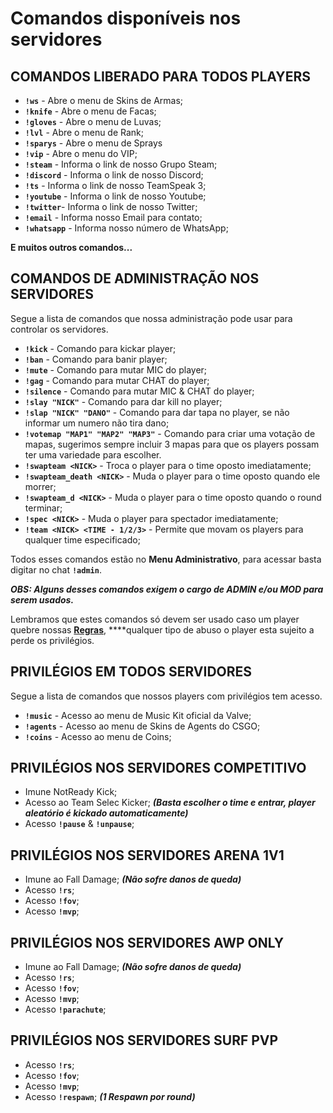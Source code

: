 # Comandos disponíveis nos servidores

## COMANDOS LIBERADO PARA TODOS PLAYERS

* **`!ws`** - Abre o menu de Skins de Armas;
* **`!knife`** - Abre o menu de Facas;
* **`!gloves`** - Abre o menu de Luvas;
* **`!lvl`** - Abre o menu de Rank;
* **`!sparys`** - Abre o menu de Sprays
* **`!vip`** - Abre o menu do VIP;
* **`!steam`** - Informa o link de nosso Grupo Steam;
* **`!discord`** - Informa o link de nosso Discord;
* **`!ts`** - Informa o link de nosso TeamSpeak 3;
* **`!youtube`** - Informa o link de nosso Youtube;
* **`!twitter`**- Informa o link de nosso Twitter;
* **`!email`** - Informa nosso Email para contato;
* **`!whatsapp`** - Informa nosso número de WhatsApp;

**E muitos outros comandos...**

## COMANDOS DE ADMINISTRAÇÃO NOS SERVIDORES

Segue a lista de comandos que nossa administração pode usar para controlar os servidores.

* **`!kick`** - Comando para kickar player;
* **`!ban`** - Comando para banir player;
* **`!mute`** - Comando para mutar MIC do player;
* **`!gag`** - Comando para mutar CHAT do player;
* **`!silence`** - Comando para mutar MIC & CHAT do player;
* **`!slay "NICK"`** - Comando para dar kill no player;
* **`!slap "NICK" "DANO"`** - Comando para dar tapa no player, se não informar um numero não tira dano;
* **`!votemap "MAP1" "MAP2" "MAP3"`** - Comando para criar uma votação de mapas, sugerimos sempre incluir 3 mapas para que os players possam ter uma variedade para escolher.
* **`!swapteam <NICK>`** - Troca o player para o time oposto imediatamente;
* **`!swapteam_death <NICK>`** - Muda o player para o time oposto quando ele morrer;
* **`!swapteam_d <NICK>`** - Muda o player para o time oposto quando o round terminar;
* **`!spec <NICK>`** - Muda o player para spectador imediatamente;
* **`!team <NICK> <TIME - 1/2/3>`** - Permite que movam os players para qualquer time especificado;

Todos esses comandos estão no **Menu Administrativo**, para acessar basta digitar no chat **`!admin`**.

_**OBS: Alguns desses comandos exigem o cargo de ADMIN e/ou MOD para serem usados.**_

Lembramos que estes comandos só devem ser usado caso um player quebre nossas [**Regras**](https://docs.zkservidores.com/regras-dos-servidores), ****qualquer tipo de abuso o player esta sujeito a perde os privilégios.

## PRIVILÉGIOS EM TODOS SERVIDORES

Segue a lista de comandos que nossos players com privilégios tem acesso.

* **`!music`** - Acesso ao menu de Music Kit oficial da Valve;
* **`!agents`** - Acesso ao menu de Skins de Agents do CSGO;
* **`!coins`** - Acesso ao menu de Coins;

## **PRIVILÉGIOS NOS SERVIDORES COMPETITIVO**

* Imune NotReady Kick;
* Acesso ao Team Selec Kicker; _**\(Basta escolher o time e entrar, player aleatório é kickado automaticamente\)**_
* Acesso **`!pause`** & **`!unpause`**;

## **PRIVILÉGIOS NOS SERVIDORES ARENA 1V1**

* Imune ao Fall Damage; _**\(Não sofre danos de queda\)**_ 
* Acesso **`!rs`**;
* Acesso **`!fov`**;
* Acesso **`!mvp`**;

## **PRIVILÉGIOS NOS SERVIDORES** AWP ONLY

* Imune ao Fall Damage; _**\(Não sofre danos de queda\)**_ 
* Acesso **`!rs`**;
* Acesso **`!fov`**;
* Acesso **`!mvp`**;
* Acesso **`!parachute`**;

## **PRIVILÉGIOS NOS SERVIDORES SURF PVP**

* Acesso **`!rs`**;
* Acesso **`!fov`**;
* Acesso **`!mvp`**;
* Acesso **`!respawn`**; _**\(1 Respawn por round\)**_

